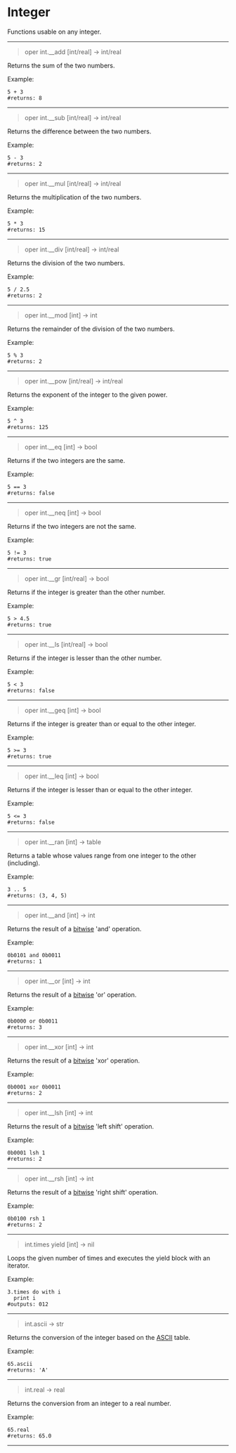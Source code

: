# Integer
Functions usable on any integer.
___
> oper int.\_\_add [int/real] -> int/real

Returns the sum of the two numbers.

Example:
```oca
5 + 3
#returns: 8
```
___
> oper int.\_\_sub [int/real] -> int/real

Returns the difference between the two numbers.

Example:
```oca
5 - 3
#returns: 2
```
___
> oper int.\_\_mul [int/real] -> int/real

Returns the multiplication of the two numbers.

Example:
```oca
5 * 3
#returns: 15
```
___
> oper int.\_\_div [int/real] -> int/real

Returns the division of the two numbers.

Example:
```oca
5 / 2.5
#returns: 2
```
___
> oper int.\_\_mod [int] -> int

Returns the remainder of the division of the two numbers.

Example:
```oca
5 % 3
#returns: 2
```
___
> oper int.\_\_pow [int/real] -> int/real

Returns the exponent of the integer to the given power.

Example:
```oca
5 ^ 3
#returns: 125
```
___
> oper int.\_\_eq [int] -> bool

Returns if the two integers are the same.

Example:
```oca
5 == 3
#returns: false
```
___
> oper int.\_\_neq [int] -> bool

Returns if the two integers are not the same.

Example:
```oca
5 != 3
#returns: true
```
___
> oper int.\_\_gr [int/real] -> bool

Returns if the integer is greater than the other number.

Example:
```oca
5 > 4.5
#returns: true
```
___
> oper int.\_\_ls [int/real] -> bool

Returns if the integer is lesser than the other number.

Example:
```oca
5 < 3
#returns: false
```
___
> oper int.\_\_geq [int] -> bool

Returns if the integer is greater than or equal to the other integer.

Example:
```oca
5 >= 3
#returns: true
```
___
> oper int.\_\_leq [int] -> bool

Returns if the integer is lesser than or equal to the other integer.

Example:
```oca
5 <= 3
#returns: false
```
___
> oper int.\_\_ran [int] -> table

Returns a table whose values range from one integer to the other (including).

Example:
```oca
3 .. 5
#returns: (3, 4, 5)
```
___
> oper int.\_\_and [int] -> int

Returns the result of a [bitwise](https://en.wikipedia.org/wiki/Bitwise_operation) 'and' operation.

Example:
```oca
0b0101 and 0b0011
#returns: 1
```
___
> oper int.\_\_or [int] -> int

Returns the result of a [bitwise](https://en.wikipedia.org/wiki/Bitwise_operation) 'or' operation.

Example:
```oca
0b0000 or 0b0011
#returns: 3
```
___
> oper int.\_\_xor [int] -> int

Returns the result of a [bitwise](https://en.wikipedia.org/wiki/Bitwise_operation) 'xor' operation.

Example:
```oca
0b0001 xor 0b0011
#returns: 2
```
___
> oper int.\_\_lsh [int] -> int

Returns the result of a [bitwise](https://en.wikipedia.org/wiki/Bitwise_operation) 'left shift' operation.

Example:
```oca
0b0001 lsh 1
#returns: 2
```
___
> oper int.\_\_rsh [int] -> int

Returns the result of a [bitwise](https://en.wikipedia.org/wiki/Bitwise_operation) 'right shift' operation.

Example:
```oca
0b0100 rsh 1
#returns: 2
```
___
> int.times yield [int] -> nil

Loops the given number of times and executes the yield block with an iterator.

Example:
```oca
3.times do with i
  print i
#outputs: 012
```
___
> int.ascii -> str

Returns the conversion of the integer based on the [ASCII](https://www.asciitable.com/) table.

Example:
```oca
65.ascii
#returns: 'A'
```
___
> int.real -> real

Returns the conversion from an integer to a real number.

Example:
```oca
65.real
#returns: 65.0
```
___
